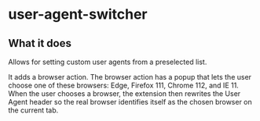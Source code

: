 # user-agent-switcher

## What it does

Allows for setting custom user agents from a preselected list.  

It adds a browser action. The browser action has a popup that lets the user choose one of these browsers: Edge, Firefox 111, Chrome 112, and IE 11. When the user chooses a browser, the extension then rewrites the User Agent header so the real browser identifies itself as the chosen browser on the current tab.
